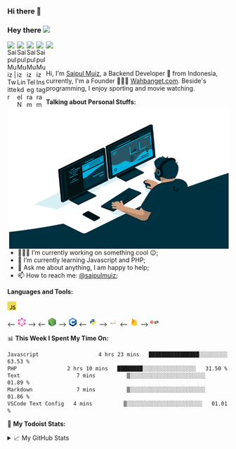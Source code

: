 ### Hi there 👋

### Hey there <img src="https://media.giphy.com/media/hvRJCLFzcasrR4ia7z/giphy.gif" width="25px">

<a href="https://twitter.com/saipulmuiz">
  <img align="left" alt="Saipul Muiz | Twitter" width="22px" src="https://cdn.jsdelivr.net/npm/simple-icons@v3/icons/twitter.svg" />
</a>
<a href="https://www.linkedin.com/in/saipulmuiz/">
  <img align="left" alt="Saipul Muiz LinkdeIN" width="22px" src="https://cdn.jsdelivr.net/npm/simple-icons@v3/icons/linkedin.svg" />
</a>
<a href="https://t.me/saipulmuiz">
  <img align="left" alt="Saipul Muiz Telegram" width="22px" src="https://cdn.jsdelivr.net/npm/simple-icons@v3/icons/telegram.svg" />
</a>
<a href="https://www.instagram.com/saipulmuiz/">
  <img align="left" alt="Saipul Muiz Instagram" width="22px" src="https://cdn.jsdelivr.net/npm/simple-icons@v3/icons/instagram.svg" />
</a>

![](https://visitor-badge.glitch.me/badge?page_id=saipulmuiz.saipulmuiz)

<br />

Hi, I'm [Saipul Muiz](https://saipulmuiz.com/), a Backend Developer 🚀 from Indonesia, currently, I'm a Founder  🙍🏽‍♂️ [Wahbanget.com](https://wahbanget.com/). Beside's programming, I enjoy sporting and movie watching.

  <img align="right" alt="GIF" src="https://github.com/saipulmuiz/saipulmuiz/blob/main/code.gif?raw=true" width="500" height="320" />
  
**Talking about Personal Stuffs:**

- 👨🏽‍💻 I’m currently working on something cool :wink:;
- 🌱 I’m currently learning Javascript and PHP; 
- 💬 Ask me about anything, I am happy to help;
- 📫 How to reach me: [@saipulmuiz](https://twitter.com/saipulmuiz);

**Languages and Tools:**  

<code><img height="20" src="https://raw.githubusercontent.com/github/explore/80688e429a7d4ef2fca1e82350fe8e3517d3494d/topics/javascript/javascript.png"></code>
<!-- <code><img height="20" src="https://raw.githubusercontent.com/github/explore/80688e429a7d4ef2fca1e82350fe8e3517d3494d/topics/vue/vue.png"></code> -->
<!-- <code><img height="20" src="https://raw.githubusercontent.com/github/explore/80688e429a7d4ef2fca1e82350fe8e3517d3494d/topics/react/react.png"></code> -->
<-- <code><img height="20" src="https://raw.githubusercontent.com/github/explore/5c058a388828bb5fde0bcafd4bc867b5bb3f26f3/topics/graphql/graphql.png"></code> -->
<-- <code><img height="20" src="https://raw.githubusercontent.com/github/explore/80688e429a7d4ef2fca1e82350fe8e3517d3494d/topics/nodejs/nodejs.png"></code> -->
<code><img height="20" src="https://raw.githubusercontent.com/github/explore/80688e429a7d4ef2fca1e82350fe8e3517d3494d/topics/cpp/cpp.png"></code>
<-- <code><img height="20" src="https://raw.githubusercontent.com/github/explore/80688e429a7d4ef2fca1e82350fe8e3517d3494d/topics/python/python.png"></code> -->
<code><img height="20" src="https://raw.githubusercontent.com/github/explore/80688e429a7d4ef2fca1e82350fe8e3517d3494d/topics/mysql/mysql.png"></code>
<-- <code><img height="20" src="https://raw.githubusercontent.com/github/explore/80688e429a7d4ef2fca1e82350fe8e3517d3494d/topics/firebase/firebase.png"></code> -->
<code><img height="20" src="https://raw.githubusercontent.com/github/explore/80688e429a7d4ef2fca1e82350fe8e3517d3494d/topics/git/git.png"></code>

📊 **This Week I Spent My Time On:**
<!--START_SECTION:waka-->
```text
Javascript                   4 hrs 23 mins   ████████████████░░░░░░░░░   63.53 % 
PHP                2 hrs 10 mins   ████████░░░░░░░░░░░░░░░░░   31.50 % 
Text                  7 mins          ▒░░░░░░░░░░░░░░░░░░░░░░░░   01.89 % 
Markdown              7 mins          ▒░░░░░░░░░░░░░░░░░░░░░░░░   01.86 % 
VSCode Text Config   4 mins          ▒░░░░░░░░░░░░░░░░░░░░░░░░   01.01 % 
```
<!--END_SECTION:waka-->

🚧 **My Todoist Stats:**
<!-- TODO-IST:START -->
<!-- 🏆  5,825 Karma Points           
🌸  Completed 9 tasks today           
🗓  Completed 9 tasks this week           
✅  Completed 403 tasks so far           
⏳  Longest streak is 10 days -->
<!-- TODO-IST:END -->


<details>
<summary>📈 My GitHub Stats</summary>

<p align="center"> <img src="https://github-readme-stats.vercel.app/api?username=saipulmuiz&show_icons=true&theme=gotham" alt="saipulmuiz" />

</details>


